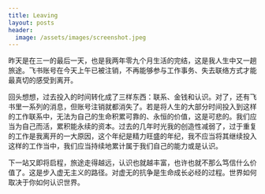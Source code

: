 ```yaml
---
title: Leaving
layout: posts
header:
  image: /assets/images/screenshot.jpeg
---
```




昨天是在三一的最后一天，也是我两年零九个月生活的完结，这是我人生中又一趟旅途。飞书账号在今天上午已被注销，不再能够参与工作事务、失去联络方式才能最真切的感受到离开。  

回头想想，过去投入的时间转化成了三样东西：联系、金钱和认识。对了，还有飞书里一系列的消息，但账号注销就都消失了。若是将人生的大部分时间投入到这样的工作联系中，无法为自己的生命积累可靠的、永恒的价值，这是可悲的。我们应当为自己而活，累积能永续的资本。过去的几年时光我的创造性减弱了，过于重复的工作是我离开的一大原因，这个年纪是精力旺盛的年纪，我不应当将其继续投入这样的工作当中，我们应当持续地累计属于我们自己的能力或是认识。  

下一站又即将启程，旅途走得越远，认识也就越丰富，也许也就不那么笃信什么价值了。这是步入虚无主义的路径。对虚无的抗争是生命成长必经的过程。世界如何取决于你如何认识世界。  
